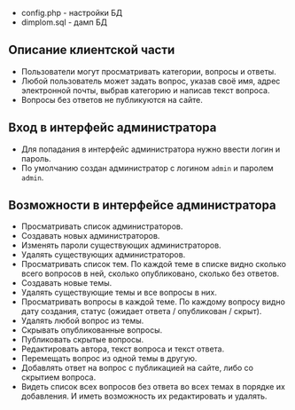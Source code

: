 * config.php - настройки БД
* dimplom.sql - дамп БД

## Описание клиентской части
* Пользователи могут просматривать категории, вопросы и ответы.
* Любой пользователь может задать вопрос, указав своё имя, адрес электронной почты, выбрав категорию и написав текст вопроса.
* Вопросы без ответов не публикуются на сайте.

## Вход в интерфейс администратора
* Для попадания в интерфейс администратора нужно ввести логин и пароль.
* По умолчанию создан администратор с логином `admin` и паролем `admin`.

## Возможности в интерфейсе администратора
* Просматривать список администраторов.
* Создавать новых администраторов.
* Изменять пароли существующих администраторов.
* Удалять существующих администраторов.
* Просматривать список тем. По каждой теме в списке видно сколько всего вопросов в ней, сколько опубликовано, сколько без ответов.
* Создавать новые темы.
* Удалять существующие темы и все вопросы в них.
* Просматривать вопросы в каждой теме. По каждому вопросу видно дату создания, статус (ожидает ответа / опубликован / скрыт).
* Удалять любой вопрос из темы.
* Скрывать опубликованные вопросы.
* Публиковать скрытые вопросы.
* Редактировать автора, текст вопроса и текст ответа.
* Перемещать вопрос из одной темы в другую.
* Добавлять ответ на вопрос с публикацией на сайте, либо со скрытием вопроса.
* Видеть список всех вопросов без ответа во всех темах в порядке их добавления. И иметь возможность их редактировать и удалять.
